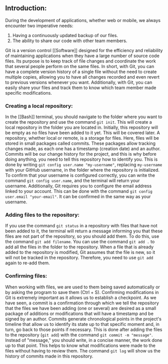 ## Introduction:

During the development of applications, whether web or mobile, we always encounter two imperative needs:
1. Having a continuously updated backup of our files.
2. The ability to share our code with other team members.

Git is a version control [[Software]] designed for the efficiency and reliability of maintaining applications when they have a large number of source code files. Its purpose is to keep track of file changes and coordinate the work that several people perform on the same files. In short, with Git, you can have a complete version history of a single file without the need to create multiple copies, allowing you to have all changes recorded and even revert to previous versions whenever you want. Additionally, with Git, you can easily share your files and track them to know which team member made specific modifications.
### Creating a local repository:

In the [[Bash]] terminal, you should navigate to the folder where you want to create the repository and use the command `git init`. This will create a local repository in the folder you are located in. Initially, this repository will be empty as no files have been added to it yet. This will be covered later. A repository, whether local or remote, is a storage for files. Here, files will be stored in small packages called commits. These packages allow tracking changes made, as each one has a timestamp (creation date) and an author. Commits will be our change history for the project, and this is why before doing anything, you need to tell this repository how to identify you. This is done by writing `git config user.name "my-username"`, replacing `my-username` with your GitHub username, in the folder where the repository is initialized. To confirm that your username is configured correctly, you can write the command `git config user.name`, and the terminal will return your username. Additionally, Git requires you to configure the email address linked to your account. This can be done with the command `git config user.email "your-email"`. It can be confirmed in the same way as your username.
### Adding files to the repository:

If you use the command `git status` in a repository with files that have not been added to it, the terminal will return a message informing you that these files are not part of the repository, so you should add them. To do this, use the command `git add filename`. You can use the command `git add .` to add all the files in the folder to the repository. When a file that is already added to the repository is modified, Git assumes that the file is new, so it will not be tracked in the repository. Therefore, you need to use `git add` again to re-add them.
### Confirming files:

When working with files, we are used to them being saved automatically or by asking the program to save them (Ctrl + S). Confirming modifications in Git is extremely important as it allows us to establish a checkpoint. As we have seen, a commit is a confirmation through which we tell the repository that the files we have been adding (one or several) are desired as a small package of additions or modifications that will have a timestamp and be signed by an author. Commits generate chronological points in the project's timeline that allow us to identify its state up to that specific moment and, in turn, go back to those points if necessary. This is done after adding the files to the repository (`git add`) with the command `git commit -m "message"`. Instead of "message," you should write, in a concise manner, the work done up to that point. This helps to know what modifications were made to the files without having to review them. The command `git log` will show us the history of commits made in this repository.